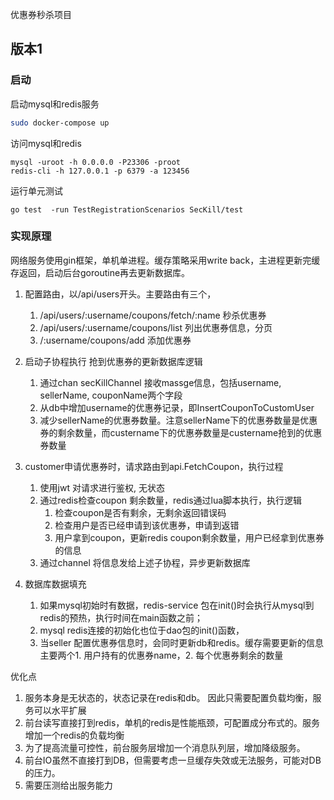 优惠券秒杀项目

## 版本1

### 启动

启动mysql和redis服务
```bash
sudo docker-compose up
```

访问mysql和redis
```shell
mysql -uroot -h 0.0.0.0 -P23306 -proot
redis-cli -h 127.0.0.1 -p 6379 -a 123456
```

运行单元测试
```shell
go test  -run TestRegistrationScenarios SecKill/test
```

### 实现原理

网络服务使用gin框架，单机单进程。缓存策略采用write back，主进程更新完缓存返回，启动后台goroutine再去更新数据库。

1. 配置路由，以/api/users开头。主要路由有三个，
    1. /api/users/:username/coupons/fetch/:name 秒杀优惠券
    2. /api/users/:username/coupons/list 列出优惠券信息，分页
    3. /:username/coupons/add 添加优惠券
2. 启动子协程执行 抢到优惠券的更新数据库逻辑
    1. 通过chan secKillChannel 接收massge信息，包括username, sellerName, couponName两个字段
    2. 从db中增加username的优惠券记录，即InsertCouponToCustomUser
    3. 减少sellerName的优惠券数量。注意sellerName下的优惠券数量是优惠券的剩余数量，而custername下的优惠券数量是custername抢到的优惠券数量

3. customer申请优惠券时，请求路由到api.FetchCoupon，执行过程
    1. 使用jwt 对请求进行鉴权, 无状态
    2. 通过redis检查coupon 剩余数量，redis通过lua脚本执行，执行逻辑
        1. 检查coupon是否有剩余，无剩余返回错误码
        2. 检查用户是否已经申请到该优惠券，申请到返错
        3. 用户拿到coupon，更新redis coupon剩余数量，用户已经拿到优惠券的信息
    3. 通过channel 将信息发给上述子协程，异步更新数据库

4. 数据库数据填充
    1. 如果mysql初始时有数据，redis-service 包在init()时会执行从mysql到redis的预热，执行时间在main函数之前；
    2. mysql redis连接的初始化也位于dao包的init()函数，
    2. 当seller 配置优惠券信息时，会同时更新db和redis。缓存需要更新的信息主要两个1. 用户持有的优惠券name，2. 每个优惠券剩余的数量

优化点
1. 服务本身是无状态的，状态记录在redis和db。 因此只需要配置负载均衡，服务可以水平扩展
2. 前台读写直接打到redis，单机的redis是性能瓶颈，可配置成分布式的。服务增加一个redis的负载均衡 
3. 为了提高流量可控性，前台服务层增加一个消息队列层，增加降级服务。
4. 前台IO虽然不直接打到DB，但需要考虑一旦缓存失效或无法服务，可能对DB的压力。
5. 需要压测给出服务能力
